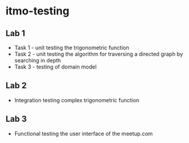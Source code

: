 # itmo-testing
## Lab 1 
  * Task 1 - unit testing the trigonometric function
  * Task 2 - unit testing the algorithm for traversing a directed graph by searching in depth
  * Task 3 - testing of domain model
## Lab 2
  * Integration testing complex trigonometric function
## Lab 3 
  * Functional testing the user interface of the meetup.com
